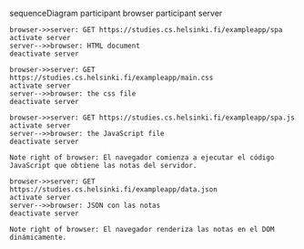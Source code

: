 sequenceDiagram
    participant browser
    participant server

    browser->>server: GET https://studies.cs.helsinki.fi/exampleapp/spa
    activate server
    server-->>browser: HTML document
    deactivate server

    browser->>server: GET https://studies.cs.helsinki.fi/exampleapp/main.css
    activate server
    server-->>browser: the css file
    deactivate server

    browser->>server: GET https://studies.cs.helsinki.fi/exampleapp/spa.js
    activate server
    server-->>browser: the JavaScript file
    deactivate server

    Note right of browser: El navegador comienza a ejecutar el código JavaScript que obtiene las notas del servidor.

    browser->>server: GET https://studies.cs.helsinki.fi/exampleapp/data.json
    activate server
    server-->>browser: JSON con las notas
    deactivate server

    Note right of browser: El navegador renderiza las notas en el DOM dinámicamente.